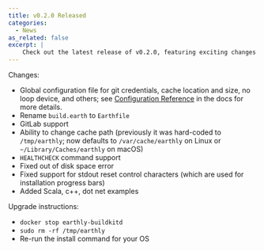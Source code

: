```yaml
---
title: v0.2.0 Released
categories:
  - News
as_related: false
excerpt: |
    Check out the latest release of v0.2.0, featuring exciting changes like a global configuration file, GitLab support, and examples in Scala, C++, and .NET. Upgrade now to discover the improved features and fixes in this markdown post.
---
```


Changes:

- Global configuration file for git credentials, cache location and size, no loop device, and others; see [Configuration Reference](https://docs.earthly.dev/earth-config) in the docs for more details.
- Rename `build.earth` to `Earthfile`
- GitLab support
- Ability to change cache path (previously it was hard-coded to `/tmp/earthly`; now defaults to `/var/cache/earthly` on Linux or `~/Library/Caches/earthly` on macOS)
- `HEALTHCHECK` command support
- Fixed out of disk space error
- Fixed support for stdout reset control characters (which are used for installation progress bars)
- Added Scala, c++, dot net examples

Upgrade instructions:

- `docker stop earthly-buildkitd`
- `sudo rm -rf /tmp/earthly`
- Re-run the install command for your OS

